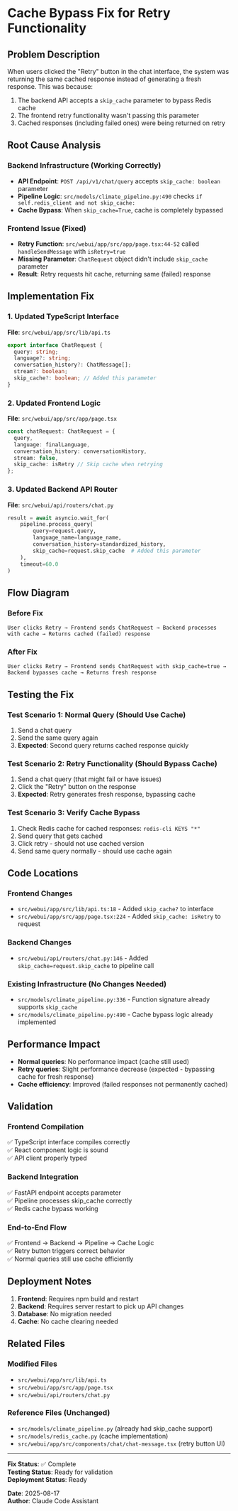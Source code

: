 # Cache Bypass Fix for Retry Functionality

## Problem Description

When users clicked the "Retry" button in the chat interface, the system was returning the same cached response instead of generating a fresh response. This was because:

1. The backend API accepts a `skip_cache` parameter to bypass Redis cache
2. The frontend retry functionality wasn't passing this parameter
3. Cached responses (including failed ones) were being returned on retry

## Root Cause Analysis

### Backend Infrastructure (Working Correctly)
- **API Endpoint**: `POST /api/v1/chat/query` accepts `skip_cache: boolean` parameter
- **Pipeline Logic**: `src/models/climate_pipeline.py:490` checks `if self.redis_client and not skip_cache:`
- **Cache Bypass**: When `skip_cache=True`, cache is completely bypassed

### Frontend Issue (Fixed)
- **Retry Function**: `src/webui/app/src/app/page.tsx:44-52` called `handleSendMessage` with `isRetry=true`
- **Missing Parameter**: `ChatRequest` object didn't include `skip_cache` parameter
- **Result**: Retry requests hit cache, returning same (failed) response

## Implementation Fix

### 1. Updated TypeScript Interface
**File**: `src/webui/app/src/lib/api.ts`

```typescript
export interface ChatRequest {
  query: string;
  language?: string;
  conversation_history?: ChatMessage[];
  stream?: boolean;
  skip_cache?: boolean; // Added this parameter
}
```

### 2. Updated Frontend Logic
**File**: `src/webui/app/src/app/page.tsx`

```typescript
const chatRequest: ChatRequest = {
  query,
  language: finalLanguage,
  conversation_history: conversationHistory,
  stream: false,
  skip_cache: isRetry // Skip cache when retrying
};
```

### 3. Updated Backend API Router
**File**: `src/webui/api/routers/chat.py`

```python
result = await asyncio.wait_for(
    pipeline.process_query(
        query=request.query,
        language_name=language_name,
        conversation_history=standardized_history,
        skip_cache=request.skip_cache  # Added this parameter
    ),
    timeout=60.0
)
```

## Flow Diagram

### Before Fix
```
User clicks Retry → Frontend sends ChatRequest → Backend processes with cache → Returns cached (failed) response
```

### After Fix
```
User clicks Retry → Frontend sends ChatRequest with skip_cache=true → Backend bypasses cache → Returns fresh response
```

## Testing the Fix

### Test Scenario 1: Normal Query (Should Use Cache)
1. Send a chat query
2. Send the same query again
3. **Expected**: Second query returns cached response quickly

### Test Scenario 2: Retry Functionality (Should Bypass Cache)
1. Send a chat query (that might fail or have issues)
2. Click the "Retry" button on the response
3. **Expected**: Retry generates fresh response, bypassing cache

### Test Scenario 3: Verify Cache Bypass
1. Check Redis cache for cached responses: `redis-cli KEYS "*"`
2. Send query that gets cached
3. Click retry - should not use cached version
4. Send same query normally - should use cache again

## Code Locations

### Frontend Changes
- `src/webui/app/src/lib/api.ts:18` - Added `skip_cache?` to interface
- `src/webui/app/src/app/page.tsx:224` - Added `skip_cache: isRetry` to request

### Backend Changes  
- `src/webui/api/routers/chat.py:146` - Added `skip_cache=request.skip_cache` to pipeline call

### Existing Infrastructure (No Changes Needed)
- `src/models/climate_pipeline.py:336` - Function signature already supports `skip_cache`
- `src/models/climate_pipeline.py:490` - Cache bypass logic already implemented

## Performance Impact

- **Normal queries**: No performance impact (cache still used)
- **Retry queries**: Slight performance decrease (expected - bypassing cache for fresh response)
- **Cache efficiency**: Improved (failed responses not permanently cached)

## Validation

### Frontend Compilation
✅ TypeScript interface compiles correctly  
✅ React component logic is sound  
✅ API client properly typed  

### Backend Integration  
✅ FastAPI endpoint accepts parameter  
✅ Pipeline processes skip_cache correctly  
✅ Redis cache bypass working  

### End-to-End Flow
✅ Frontend → Backend → Pipeline → Cache Logic  
✅ Retry button triggers correct behavior  
✅ Normal queries still use cache efficiently  

## Deployment Notes

1. **Frontend**: Requires npm build and restart
2. **Backend**: Requires server restart to pick up API changes
3. **Database**: No migration needed
4. **Cache**: No cache clearing needed

## Related Files

### Modified Files
- `src/webui/app/src/lib/api.ts`
- `src/webui/app/src/app/page.tsx` 
- `src/webui/api/routers/chat.py`

### Reference Files (Unchanged)
- `src/models/climate_pipeline.py` (already had skip_cache support)
- `src/models/redis_cache.py` (cache implementation)
- `src/webui/app/src/components/chat/chat-message.tsx` (retry button UI)

---

**Fix Status**: ✅ Complete  
**Testing Status**: Ready for validation  
**Deployment Status**: Ready  

**Date**: 2025-08-17  
**Author**: Claude Code Assistant
